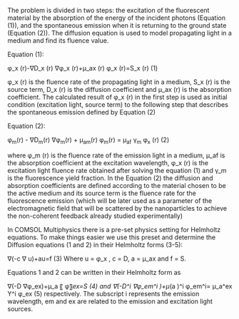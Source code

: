 The problem is divided in two steps: the excitation of the fluorescent material by the absorption of the energy of the incident photons (Equation (1)), and the spontaneous emission when it is returning to the ground state (Equation (2)). 
The diffusion equation is used to model propagating light in a medium and find its fluence value.

Equation (1):

φ_x (r)-∇D_x (r)  ∇φ_x (r)+μ_ax (r)  φ_x (r)=S_x (r)				(1)

φ_x (r)  is the fluence rate of the propagating light in a medium, S_x (r) is the source term, D_x (r) is the diffusion coefficient and μ_ax (r) is the absorption coefficient.
The calculated result of φ_x (r) in the first step is used as initial condition (excitation light, source term) to the following step that describes the spontaneous emission defined by Equation (2)
	
Equation (2):

φ<sub>m</sub>(r) - ∇D<sub>m</sub>(r) ∇φ<sub>m</sub>(r) + μ<sub>am</sub>(r)  φ<sub>m</sub>(r) = μ<sub>af</sub> γ<sub>m</sub> φ<sub>x</sub> (r)		(2)

where φ_m (r) is the fluence rate of the emission light in a medium, μ_af is the absorption coefficient at the excitation wavelength, φ_x (r)  is the excitation light fluence rate obtained after solving the equation (1) and γ_m is the fluorescence yield fraction. In the Equation (2) the diffusion and absorption coefficients are defined according to the material chosen to be the active medium and its source term is the fluence rate for the fluorescence emission (which will be later used as a parameter of the electromagnetic field that will be scattered by the nanoparticles to achieve the non-coherent feedback already studied experimentally)

In COMSOL Multiphysics there is a pre-set physics setting for Helmholtz equations. To make things easier we use this preset and determine the Diffusion equations (1 and 2) in their Helmholtz forms (3-5):  

∇(-c ∇ u)+au=f 	 				(3)
Where u = φ_x , c = D, a = μ_ax and f = S.

Equations 1 and 2 can be written in their Helmholtz form as

∇(-D ∇φ_ex)+μ_a 〖 φ〗_ex=S 					(4)
and
∇(-D^i  ∇φ_em^i )+μ_(a )^i φ_em^i= μ_a^ex  Y^i  φ_ex 			(5)
respectively.
The subscript i represents the emission wavelength, em and ex are related to the emission and excitation light sources.

